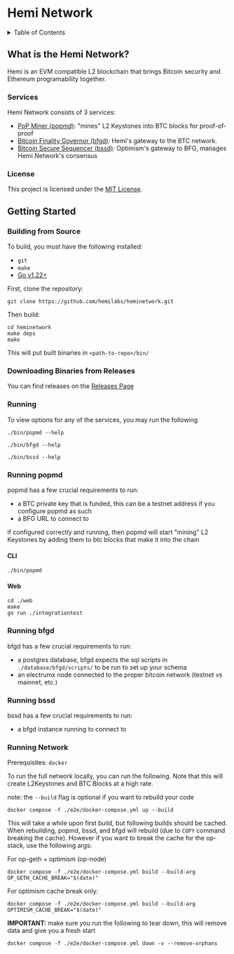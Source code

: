 # Hemi Network

<details>
  <summary>Table of Contents</summary>

* [What is the Hemi Network?](#what-is-the-hemi-network)
  * [Services](#services)
  * [License](#license)
* [Getting Started](#getting-started)
  * [Building from Source](#building-from-source)
  * [Downloading Binaries from Releases](#downloading-binaries-from-releases)
  * [Running](#running)
  * [Running popmd](#running-popmd)
    * [CLI](#cli)
    * [Web](#web)
  * [Running bfgd](#running-bfgd)
  * [Running bssd](#running-bssd)

</details>

## What is the Hemi Network?

Hemi is an EVM compatible L2 blockchain that brings Bitcoin security and Ethereum programability together.

### Services

Hemi Network consists of 3 services:

* [PoP Miner (popmd)](service/popm): "mines" L2 Keystones into BTC blocks for proof-of-proof
* [Bitcoin Finality Governor (bfgd)](service/bfg): Hemi's gateway to the BTC network.
* [Bitcoin Secure Sequencer (bssd)](service/bss): Optimism's gateway to BFG, manages Hemi Network's consensus

### License

This project is licensed under the [MIT License](LICENSE).

## Getting Started

### Building from Source

To build, you must have the following installed:

* `git`
* `make`
* [Go v1.22+](https://go.dev/dl/)

First, clone the repository:

```shell
git clone https://github.com/hemilabs/heminetwork.git
```

Then build:

```shell
cd heminetwork
make deps
make
```

This will put built binaries in `<path-to-repo>/bin/`

### Downloading Binaries from Releases

You can find releases on the [Releases Page](https://github.com/hemilabs/heminetwork/releases)

### Running

To view options for any of the services, you may run the following

```shell
./bin/popmd --help
```

```shell
./bin/bfgd --help
```

```shell
./bin/bssd --help
```

### Running popmd

popmd has a few crucial requirements to run:

* a BTC private key that is funded, this can be a testnet address if you configure popmd as such
* a BFG URL to connect to

if configured correctly and running, then popmd will start "mining" L2 Keystones by adding them to btc blocks that make
it into the chain

#### CLI

```shell
./bin/popmd
```

#### Web

```shell
cd ./web
make
go run ./integrationtest
```

### Running bfgd

bfgd has a few crucial requirements to run:

* a postgres database, bfgd expects the sql scripts in `./database/bfgd/scripts/` to be run to set up your schema
* an electrumx node connected to the proper bitcoin network (testnet vs mainnet, etc.)

### Running bssd

bssd has a few crucial requirements to run:

* a bfgd instance running to connect to

### Running Network

Prerequisites: `docker`

To run the full network locally, you can run the following.  Note that this will create
L2Keystones and BTC Blocks at a high rate.  

note: the `--build` flag is optional if you want to rebuild your code

```
docker compose -f ./e2e/docker-compose.yml up --build
```

This will take a while upon first build, but following builds should be cached.  
When rebuilding, popmd, bssd, and bfgd will rebuild (due to `COPY` command breaking
 the cache).  However if you want to break the cache for the op-stack, use the following args:

For op-geth + optimism (op-node)
```
docker compose -f ./e2e/docker-compose.yml build --build-arg OP_GETH_CACHE_BREAK="$(date)"
```

For optimism cache break only:
```
docker compose -f ./e2e/docker-compose.yml build --build-arg OPTIMISM_CACHE_BREAK="$(date)"
```

**IMPORTANT:** make sure you run the following to tear down, this will remove
data and give you a fresh start

```
docker compose -f ./e2e/docker-compose.yml down -v --remove-orphans
```
